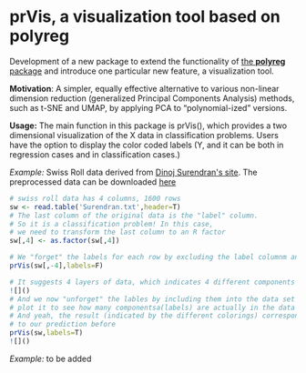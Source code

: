 # prVis, a visualization tool based on polyreg
Development of a new package to extend the functionality of [the **polyreg** package](https://github.com/matloff/polyreg) and introduce one particular new feature, a visualization tool.

**Motivation**:
A simpler, equally effective alternative to various non-linear dimension reduction (generalized Principal Components Analysis) methods, such as t-SNE and UMAP, by applying PCA to “polynomial-ized” versions.

**Usage:**
The main function in this package is prVis(), which provides a two dimensional visualization of the X data in classification problems. Users have the option to display the color coded labels (Y, and it can be both in regression cases and in classification cases.)

*Example:* Swiss Roll data derived from [Dinoj Surendran's site](http://people.cs.uchicago.edu/~dinoj/manifold/swissroll.html). The preprocessed data can be downloaded [here](https://github.com/matloff/prVis/tree/master/inst/data/SwissRoll)

``` r
# swiss roll data has 4 columns, 1600 rows
sw <- read.table('Surendran.txt',header=T)
# The last column of the original data is the "label" column.
# So it is a classification problem! In this case,
# we need to transform the last column to an R factor
sw[,4] <- as.factor(sw[,4])

# We "forget" the labels for each row by excluding the label columnm and plot it "
prVis(sw[,-4],labels=F)

# It suggests 4 layers of data, which indicates 4 different components in the graph below
![]()
# And we now "unforget" the lables by including them into the data set and
# plot it to see how many componentsa(labels) are actually in the data set
# And yeah, the result (indicated by the different colorings) corresponds
# to our prediction before
prVis(sw,labels=T)
![]()
```
*Example:* to be added
